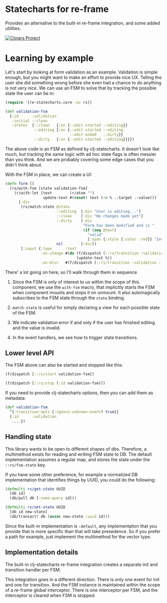 # Statecharts for re-frame

Provides an alternative to the built-in re-frame integration, and some added
utilities.

[![Clojars Project](https://img.shields.io/clojars/v/re-statecharts.svg)](https://clojars.org/re-statecharts)


# Learning by example

Let's start by looking at form validation as an example. Validation is simple enough, 
but you might want to make an effort to provide nice UX. Telling the user she did something wrong
before she even had a chance to do anything is not very nice. We can use an FSM to solve that by 
tracking the possible state the user can be in:

```clojure
(require '[re-statecharts.core :as rs])

(def validation-fsm
  {:id      :validation
   :initial ::clean
   :states  {::clean   {:on {::edit-started ::editing}}
             ::editing {:on {::edit-started ::editing
                             ::edit-ended   ::dirty}}
             ::dirty   {:on {::edit-started ::editing}}}})
```

The above code is an FSM as defined by clj-statecharts. It doesn't look like much, but tracking the same logic with ad
hoc state flags is often messier than you think. And we are probably covering some edge cases that you didn't think
about.

With the FSM in place, we can create a UI:

```clojure
(defn form []
  (rs/with-fsm [state validation-fsm]
    (r/with-let [text        (r/atom "")
                 update-text #(reset! text (-> % .-target .-value))]
      [:div
       (rs/match-state @state
                       ::editing  [:div "User is editing..."]
                       ::clean    [:div "No changes made yet"]
                       ::dirty    [:div
                                   "Form has been modified and is "
                                   (if (seq @text)
                                     "valid"
                                     [:span {:style {:color :red}} "invalid"])]
                       nil        [:div])
       [:input {:type      :text
                :on-change #(do (f/dispatch [::rs/transition :validation ::edit-started])
                                (update-text %))
                :on-blur   #(f/dispatch [::rs/transition :validation ::edit-ended])}]])))
```

There' a lot going on here, so I'll walk through them in sequence
1. Since the FSM is only of interest to us within the scope of this component, we use the `with-fsm` macro, that 
   implicitly starts the FSM when component mounts and stops it on unmount. It also automagically subscribes to the FSM 
   state through the `state` binding.
   
2. `match-state` is useful for simply declaring a view for each possible state of the FSM.

3. We indicate validation error if and only if the user has finished editing and the value is invalid.
   
4. In the event handlers, we see how to trigger state transitions.

## Lower level API

The FSM above can also be started and stopped like this:

```clojure
(f/dispatch [::rs/start validation-fsm])

(f/dispatch [::rs/stop (:id validation-fsm)])
```

If you need to provide clj-statecharts options, then you can add them as metadata:

```clojure
(def validation-fsm
  ^{:transition-opts {:ignore-unknown-event? true}}
  {:id      :validation
   ....})
```

## Handling state
This library wants to be open to different shapes of dbs. Therefore, a multimethod exists for reading and writing FSM 
state to DB. The default implementation assumes a regular map, and stores the state under the `::rs/fsm-state` key.

If you have some other preference, for example a normalized DB implementation that identifies things by UUID, you could 
do the following:

```clojure
(defmulti rs/get-state UUID
  [db id]
  (db/pull db [:some-query id]))

(defmulti rs/set-state UUID
  [db id new-state]
  (db/transact! db (assoc new-state :uuid id)))
```

Since the built-in implementation is `:default`, any implementation that you provide that is more specific than
that will take presedence. So if you prefer a path for example, just implement the multimethod for the vector type.

## Implementation details
The built-in clj-statecharts re-frame integration creates a separate init and transition handler per FSM.

This integration goes in a different direction. There is only one event for init and one for transition. And
the FSM instance is maintained within the scope of a re-frame global interceptor. There is one interceptor per FSM, and 
the interceptor is cleared when FSM is stopped.
